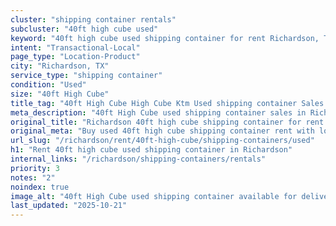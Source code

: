 ```yaml
---
cluster: "shipping container rentals"
subcluster: "40ft high cube used"
keyword: "40ft high cube used shipping container for rent Richardson, TX"
intent: "Transactional-Local"
page_type: "Location-Product"
city: "Richardson, TX"
service_type: "shipping container"
condition: "Used"
size: "40ft High Cube"
title_tag: "40ft High Cube High Cube Ktm Used shipping container Sales in Richardson | LC Container"
meta_description: "40ft High Cube used shipping container sales in Richardson. High cube containers with extra height. Fast delivery, competitive pricing. Serving shipping containers area. Quote ID: UV9. Call (214) 524-4168 for your free quote today."
original_title: "Richardson 40ft high cube shipping container for rent | LC"
original_meta: "Buy used 40ft high cube shipping container rent with local delivery in Richardson, TX. LC Container — local Since 2003. Request a fast quote today."
url_slug: "/richardson/rent/40ft-high-cube/shipping-containers/used"
h1: "Rent 40ft high cube used shipping container in Richardson"
internal_links: "/richardson/shipping-containers/rentals"
priority: 3
notes: "2"
noindex: true
image_alt: "40ft High Cube used shipping container available for delivery in Richardson"
last_updated: "2025-10-21"
---
```


<!-- TODO: Add unique city/inventory copy, images, and internal links here. -->
